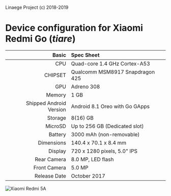 Linaege Project (c) 2018-2019

Device configuration for Xiaomi Redmi Go  (_tiare_)
=====================================================

Basic   | Spec Sheet
-------:|:-------------------------
CPU     | Quad-core 1.4 GHz Cortex-A53
CHIPSET | Qualcomm MSM8917 Snapdragon 425
GPU     | Adreno 308
Memory  | 1 GB
Shipped Android Version | Android 8.1 Oreo with Go GApps
Storage | 8(16) GB
MicroSD | Up to 256 GB (Dedicated slot)
Battery | 3000 mAh (non-removable)
Dimensions | 140.4 x 70.1 x 8.4 mm
Display | 720 x 1280 pixels, 5.0" IPS
Rear Camera  | 8.0 MP, LED flash
Front Camera | 5.0 MP
Release Date | October 2017

![Xiaomi Redmi 5A](https://avatars.mds.yandex.net/get-mpic/1565610/img_id8085021731343731495.jpeg/orig "Xiaomi Redmi 5A")

